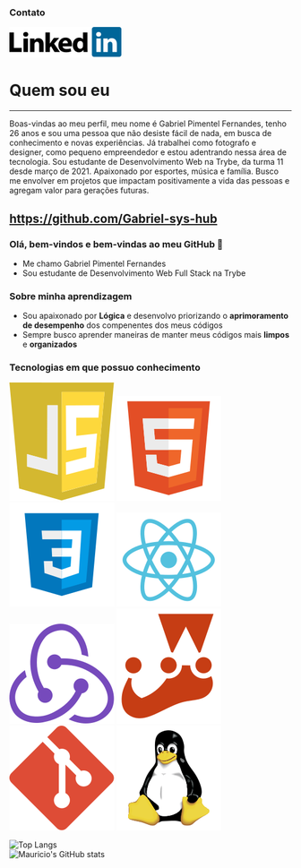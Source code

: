 ### Contato
[![image](https://github.com/mvrdgs/mvrdgs/blob/main/Logos/lkdin.svg)](https://www.linkedin.com/in/gabrielpfernandes/) &nbsp;

# Quem sou eu
---
Boas-vindas ao meu perfil, meu nome é Gabriel Pimentel Fernandes, tenho  26 anos e sou uma pessoa que não desiste fácil de nada, em busca de conhecimento e novas experiências.
Já trabalhei como fotografo e designer, como pequeno empreendedor e estou adentrando nessa área de tecnologia.
Sou estudante de Desenvolvimento  Web na Trybe, da turma 11 desde março de 2021.  Apaixonado por esportes, música e família. Busco me envolver em projetos que impactam positivamente a vida das pessoas e agregam valor para gerações futuras.

https://github.com/Gabriel-sys-hub
---
### Olá, bem-vindos e bem-vindas ao meu GitHub 👋
- Me chamo Gabriel Pimentel Fernandes
- Sou estudante de Desenvolvimento Web Full Stack na Trybe

### Sobre minha aprendizagem
- Sou apaixonado por **Lógica** e desenvolvo priorizando o **aprimoramento de desempenho** dos compenentes dos meus códigos
- Sempre busco aprender maneiras de manter meus códigos mais **limpos** e **organizados**

### Tecnologias em que possuo conhecimento

![image](https://github.com/mvrdgs/mvrdgs/blob/main/Logos/javascript.svg)
![image](https://github.com/mvrdgs/mvrdgs/blob/main/Logos/html.svg)
![image](https://github.com/mvrdgs/mvrdgs/blob/main/Logos/css.svg)
![image](https://github.com/mvrdgs/mvrdgs/blob/main/Logos/react.svg)
![image](https://github.com/mvrdgs/mvrdgs/blob/main/Logos/redux.svg)
![image](https://github.com/mvrdgs/mvrdgs/blob/main/Logos/jest.svg)
![image](https://github.com/mvrdgs/mvrdgs/blob/main/Logos/git.svg)
![image](https://github.com/mvrdgs/mvrdgs/blob/main/Logos/linux.svg)  

![Top Langs](https://github-readme-stats.vercel.app/api/top-langs/?username=Gabriel-sys-hub)  
![Mauricio's GitHub stats](https://github-readme-stats.vercel.app/api?username=Gabriel-sys-hub&show_icons=true&theme=)
